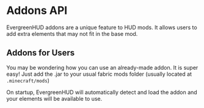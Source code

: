 # Addons API
EvergreenHUD addons are a unique feature to HUD mods. It allows
users to add extra elements that may not fit in the base mod.

## Addons for Users
You may be wondering how you can use an already-made addon. It is super
easy! Just add the .jar to your usual fabric mods folder
(usually located at `.minecraft/mods`)

On startup, EvergreenHUD will automatically detect and load the addon
and your elements will be available to use.
